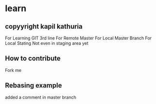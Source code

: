 # learn
## copyyright kapil kathuria
For Learning GIT
3rd line
For Remote Master
For Local Master Branch
For Local Stating
Not even in staging area yet

## How to contribute
Fork me


## Rebasing example
added a comment in master branch

